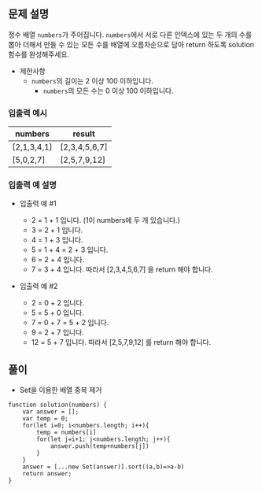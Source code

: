 ## 문제 설명

정수 배열 `numbers`가 주어집니다. `numbers`에서 서로 다른 인덱스에 있는 두 개의 수를 뽑아 더해서 만들 수 있는 모든 수를 배열에 오름차순으로 담아 return 하도록 solution 함수를 완성해주세요.

- 제한사항
  - `numbers`의 길이는 2 이상 100 이하입니다.
    - `numbers`의 모든 수는 0 이상 100 이하입니다.

### 입출력 예시

| numbers     | result        |
| ----------- | ------------- |
| [2,1,3,4,1] | [2,3,4,5,6,7] |
| [5,0,2,7]   | [2,5,7,9,12]  |

### 입출력 예 설명

- 입출력 예 #1

  - 2 = 1 + 1 입니다. (1이 numbers에 두 개 있습니다.)
  - 3 = 2 + 1 입니다.
  - 4 = 1 + 3 입니다.
  - 5 = 1 + 4 = 2 + 3 입니다.
  - 6 = 2 + 4 입니다.
  - 7 = 3 + 4 입니다.
    따라서 [2,3,4,5,6,7] 을 return 해야 합니다.

- 입출력 예 #2

  - 2 = 0 + 2 입니다.
  - 5 = 5 + 0 입니다.
  - 7 = 0 + 7 = 5 + 2 입니다.
  - 9 = 2 + 7 입니다.
  - 12 = 5 + 7 입니다.
    따라서 [2,5,7,9,12] 를 return 해야 합니다.

## 풀이

- Set을 이용한 배열 중복 제거

```
function solution(numbers) {
    var answer = [];
    var temp = 0;
    for(let i=0; i<numbers.length; i++){
        temp = numbers[i]
        for(let j=i+1; j<numbers.length; j++){
            answer.push(temp+numbers[j])
        }
    }
    answer = [...new Set(answer)].sort((a,b)=>a-b)
    return answer;
}
```

